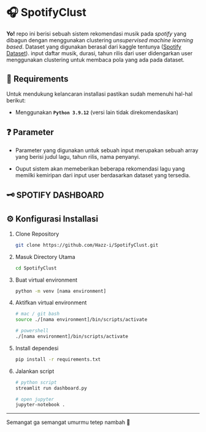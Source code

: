 # 🎧 SpotifyClust

**Yo!** repo ini berisi sebuah sistem rekomendasi musik pada _spotify_ yang dibagun dengan
menggunakan clustering _unsupervised machine learning based_. Dataset yang digunakan berasal dari
kaggle tentunya ([Spotify Dataset](https://www.kaggle.com/datasets/vatsalmavani/spotify-dataset)).
input daftar musik, durasi, tahun rilis dari user didengarkan user menggunakan clustering untuk
membaca pola yang ada pada dataset.

## 📝 Requirements

Untuk mendukung kelancaran installasi pastikan sudah memenuhi hal-hal berikut:

- Menggunakan **`Python 3.9.12`** (versi lain tidak direkomendasikan)

## ❓ Parameter

- Parameter yang digunakan untuk sebuah input merupakan sebuah array yang berisi judul lagu, tahun
  rilis, nama penyanyi.

- Ouput sistem akan memeberikan beberapa rekomendasi lagu yang memilki kemiripan dari input user
  berdasarkan dataset yang tersedia.

## 🗝️ SPOTIFY DASHBOARD

## ⚙️ Konfigurasi Installasi

1. Clone Repository

   ```bash
   git clone https://github.com/Hazz-i/SpotifyClust.git
   ```

2. Masuk Directory Utama

   ```bash
   cd SpotifyClust
   ```

3. Buat virtual environment

   ```bash
   python -m venv [nama environment]
   ```

4. Aktifkan virtual environment

   ```bash
   # mac / git bash
   source ./[nama environment]/bin/scripts/activate

   # powershell
   ./[nama environment]/bin/scripts/activate
   ```

5. Install dependesi

   ```bash
   pip install -r requirements.txt
   ```

6. Jalankan script

   ```bash
   # python script
   streamlit run dashboard.py

   # open jupyter
   jupyter-notebook .
   ```

---

<p>Semangat ga semangat umurmu tetep nambah 🙏</p>
